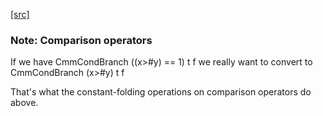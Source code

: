 [[src]](https://github.com/ghc/ghc/tree/master/compiler/cmm/CmmOpt.hs)
### Note: Comparison operators

If we have
   CmmCondBranch ((x>#y) == 1) t f
we really want to convert to
   CmmCondBranch (x>#y) t f

That's what the constant-folding operations on comparison operators do above.
